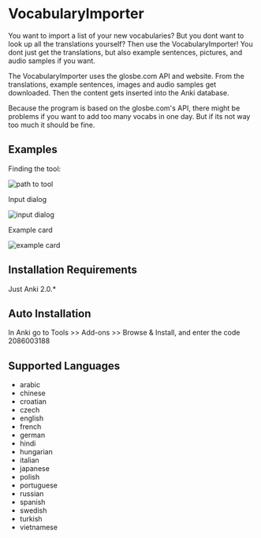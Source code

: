 # VocabularyImporter

You want to import a list of your new vocabularies? But you dont want to look up all the translations yourself? Then use the VocabularyImporter! You dont just get the translations, but also example sentences, pictures, and audio samples if you want. 

The VocabularyImporter uses the glosbe.com API and website. From the translations, example sentences, images and audio samples get downloaded. Then the content gets inserted into the Anki database.   

Because the program is based on the glosbe.com's API, there might be problems if you want to add too many vocabs in one day. But if its not way too much it should be fine. 

## Examples
Finding the tool:

![path to tool](https://github.com/janagoe/VocabularyImporter/blob/master/screenshots/tools.png)

Input dialog

![input dialog](https://github.com/janagoe/VocabularyImporter/blob/master/screenshots/input_dialog.png)

Example card

![example card](https://github.com/janagoe/VocabularyImporter/blob/master/screenshots/example_card.png)

## Installation Requirements
Just Anki 2.0.*

## Auto Installation
In Anki go to Tools >> Add-ons >> Browse & Install, and enter the code 2086003188

## Supported Languages
* arabic
* chinese
* croatian
* czech
* english
* french
* german
* hindi
* hungarian
* italian
* japanese
* polish
* portuguese
* russian
* spanish
* swedish
* turkish
* vietnamese
